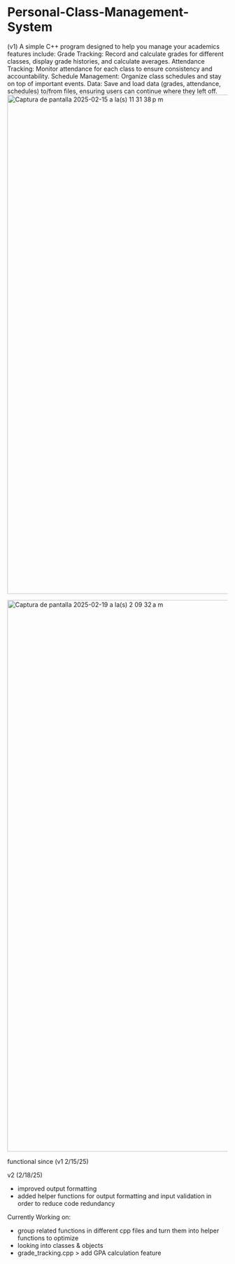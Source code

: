 # Personal-Class-Management-System

(v1) A simple C++ program designed to help you manage your academics
features include: 
Grade Tracking: Record and calculate grades for different classes, display grade histories, and calculate averages.
Attendance Tracking: Monitor attendance for each class to ensure consistency and accountability.
Schedule Management: Organize class schedules and stay on top of important events.
Data: Save and load data (grades, attendance, schedules) to/from files, ensuring users can continue where they left off.
<img width="1141" alt="Captura de pantalla 2025-02-15 a la(s) 11 31 38 p m" src="https://github.com/user-attachments/assets/6636096b-6718-47b6-a966-89adada63e9b" />

<img width="1261" alt="Captura de pantalla 2025-02-19 a la(s) 2 09 32 a m" src="https://github.com/user-attachments/assets/abdac9cc-8e38-488f-b1c8-bf62344c66d7" />


functional since (v1 2/15/25)

v2 (2/18/25) 
- improved output formatting
- added helper functions for output formatting and input validation in order to reduce code redundancy

Currently Working on: 
- group related functions in different cpp files and turn them into helper functions to optimize
- looking into classes & objects
- grade_tracking.cpp > add GPA calculation feature


